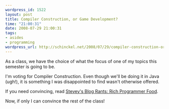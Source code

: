 ```yaml
--- 
wordpress_id: 1522
layout: post
title: Compiler Construction, or Game Development?
time: "21:00:31"
date: 2008-07-29 21:00:31
tags: 
- asides
- programming
wordpress_url: http://schinckel.net/2008/07/29/compiler-construction-or-game-development/
---
```

As a class, we have the choice of what the focus of one of my topics this semester is going to be.

I'm voting for Compiler Construction. Even though we'll be doing it in Java (ugh!), it is something I was disappointed to find wasn't otherwise offered.

If you need convincing, read [Stevey's Blog Rants: Rich Programmer Food][1].  


Now, if only I can convince the rest of the class!

   [1]: http://steve-yegge.blogspot.com/2007/06/rich-programmer-food.html

